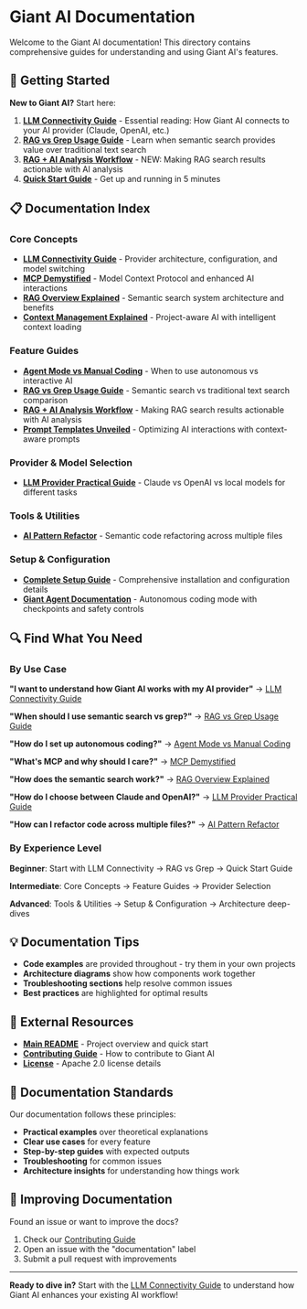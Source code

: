 # Giant AI Documentation

Welcome to the Giant AI documentation! This directory contains comprehensive guides for understanding and using Giant AI's features.

## 🚀 Getting Started

**New to Giant AI?** Start here:

1. **[LLM Connectivity Guide](llm-connectivity-guide.md)** - Essential reading: How Giant AI connects to your AI provider (Claude, OpenAI, etc.)
2. **[RAG vs Grep Usage Guide](rag-search-usage-guide.md)** - Learn when semantic search provides value over traditional text search  
3. **[RAG + AI Analysis Workflow](rag-ai-analysis-workflow.md)** - NEW: Making RAG search results actionable with AI analysis
4. **[Quick Start Guide](../README.md#quick-start-tldr)** - Get up and running in 5 minutes

## 📋 Documentation Index

### Core Concepts
- **[LLM Connectivity Guide](llm-connectivity-guide.md)** - Provider architecture, configuration, and model switching
- **[MCP Demystified](mcp-demystified.md)** - Model Context Protocol and enhanced AI interactions  
- **[RAG Overview Explained](rag-overview-explained.md)** - Semantic search system architecture and benefits
- **[Context Management Explained](context-management-explained.md)** - Project-aware AI with intelligent context loading

### Feature Guides
- **[Agent Mode vs Manual Coding](agent-mode-vs-manual-coding.md)** - When to use autonomous vs interactive AI
- **[RAG vs Grep Usage Guide](rag-search-usage-guide.md)** - Semantic search vs traditional text search comparison
- **[RAG + AI Analysis Workflow](rag-ai-analysis-workflow.md)** - Making RAG search results actionable with AI analysis
- **[Prompt Templates Unveiled](prompt-templates-unveiled.md)** - Optimizing AI interactions with context-aware prompts

### Provider & Model Selection
- **[LLM Provider Practical Guide](llm-provider-practical-guide.md)** - Claude vs OpenAI vs local models for different tasks

### Tools & Utilities
- **[AI Pattern Refactor](tools/ai-pattern-refactor.md)** - Semantic code refactoring across multiple files

### Setup & Configuration
- **[Complete Setup Guide](../complete_ai_setup.md)** - Comprehensive installation and configuration details
- **[Giant Agent Documentation](../giant-agent.md)** - Autonomous coding mode with checkpoints and safety controls

## 🔍 Find What You Need

### By Use Case

**"I want to understand how Giant AI works with my AI provider"**
→ [LLM Connectivity Guide](llm-connectivity-guide.md)

**"When should I use semantic search vs grep?"**
→ [RAG vs Grep Usage Guide](rag-search-usage-guide.md)

**"How do I set up autonomous coding?"**
→ [Agent Mode vs Manual Coding](agent-mode-vs-manual-coding.md)

**"What's MCP and why should I care?"**
→ [MCP Demystified](mcp-demystified.md)

**"How does the semantic search work?"**
→ [RAG Overview Explained](rag-overview-explained.md)

**"How do I choose between Claude and OpenAI?"**
→ [LLM Provider Practical Guide](llm-provider-practical-guide.md)

**"How can I refactor code across multiple files?"**
→ [AI Pattern Refactor](tools/ai-pattern-refactor.md)

### By Experience Level

**Beginner**: Start with LLM Connectivity → RAG vs Grep → Quick Start Guide

**Intermediate**: Core Concepts → Feature Guides → Provider Selection

**Advanced**: Tools & Utilities → Setup & Configuration → Architecture deep-dives

## 💡 Documentation Tips

- **Code examples** are provided throughout - try them in your own projects
- **Architecture diagrams** show how components work together
- **Troubleshooting sections** help resolve common issues
- **Best practices** are highlighted for optimal results

## 🔗 External Resources

- **[Main README](../README.md)** - Project overview and quick start
- **[Contributing Guide](../CONTRIBUTING.md)** - How to contribute to Giant AI
- **[License](../LICENSE)** - Apache 2.0 license details

## 📝 Documentation Standards

Our documentation follows these principles:
- **Practical examples** over theoretical explanations
- **Clear use cases** for every feature
- **Step-by-step guides** with expected outputs
- **Troubleshooting** for common issues
- **Architecture insights** for understanding how things work

## 🤝 Improving Documentation

Found an issue or want to improve the docs?
1. Check our [Contributing Guide](../CONTRIBUTING.md)
2. Open an issue with the "documentation" label
3. Submit a pull request with improvements

---

**Ready to dive in?** Start with the [LLM Connectivity Guide](llm-connectivity-guide.md) to understand how Giant AI enhances your existing AI workflow!